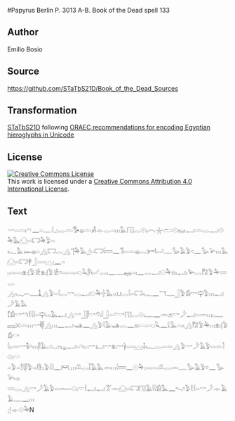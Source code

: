 #Papyrus  Berlin P. 3013 A-B. Book of the Dead spell 133

## Author 

Emilio Bosio

## Source 

https://github.com/STaTbS21D/Book_of_the_Dead_Sources

## Transformation 

[STaTbS21D](https://statbs21d.github.io/) following [ORAEC recommendations for encoding Egyptian hieroglyphs in Unicode](https://github.com/oraec/recommendations-encoding-hieroglyphs)

## License 

<a rel="license" href="http://creativecommons.org/licenses/by/4.0/"><img alt="Creative Commons License" style="border-width:0" src="https://i.creativecommons.org/l/by/4.0/88x31.png" /></a><br />This work is licensed under a <a rel="license" href="http://creativecommons.org/licenses/by/4.0/">Creative Commons Attribution 4.0 International License</a>.

## Text 

<hiero>𓎡𓏏𓏛𓏤𓍼𓈖𓏏𓊃𓇋𓈎𓂋𓏛𓅜𓐍𓏛𓀻𓁹𓂋𓏏𓏥𓅓𓉔𓂋𓇳𓏤𓇹𓇼𓂧𓇳𓏤𓊠𓂝𓏛𓂋𓂝𓇳𓅆𓅓𓈌𓏏𓉐𓅆𓅱𓏏<br>
𓆑𓅓𓆱𓐍𓏏𓂻𓉐𓂋𓂻𓊹𓅆𓅓𓊨𓏏𓉐𓇋𓏠𓈖𓀢𓏏𓏛𓐍𓂋𓀒𓂡𓊃𓅭𓄿𓅱𓏌𓈖𓅭𓅪𓏥𓅓𓈌𓏏𓉐𓋁𓃀𓏏𓏏𓈉𓈖𓏏<br>
𓊪𓏏𓇯𓁷𓏤𓊤𓅱𓀀𓁷𓏤𓊤𓅱𓀀𓏌𓏏𓇯𓏏𓆇𓆗𓋴𓂦𓂋𓏤𓈖𓊃𓈐𓏏𓏤𓈖𓂋𓂝𓇳𓅆𓁶𓏤𓂝𓏤𓅨𓂋𓀗𓅱𓅆𓄲𓂋<br>
𓂻𓆑𓍿𓊃𓍞𓂻𓅱𓏏𓇋𓂋𓎡𓂋𓂝𓇳𓅆𓏶𓅓𓏭𓂓𓂋𓇋𓏏𓉐𓆑𓈖𓄓𓊃𓃀𓅱𓀁𓎡𓊡𓅱𓏥𓂝𓌳𓄿𓅓<br>
𓄈𓀁𓎡𓎔𓎛𓇋𓇋𓏏𓊡𓏥𓅓𓂝𓂻𓎡𓃀𓋴𓎡𓄣𓏤𓇋𓃀𓏏𓃿𓎡𓉔𓂋𓇳𓏤𓊃𓈖𓏛𓂉𓎡𓌳𓂝𓏏𓏛𓏥𓊪𓊃<br>
𓈙𓏴𓏛𓏥𓎡𓌞𓋴𓂻𓏥𓈖𓂝𓊛𓈖𓂻𓅱𓇋𓄿𓊛𓂋𓈖𓊖𓇯𓏏𓆇𓆗𓈖𓌰𓅓𓏏𓏭𓂻𓀗𓅱𓅆𓏥𓁷𓏤𓊤𓅱𓀁𓎡<br>
𓇋𓊪𓏛𓎡𓌟𓏤𓄹𓏥𓋴𓄿𓐟𓈎𓆌𓂝𓏏𓄹𓏥𓎡𓂞𓎡𓁷𓏤𓎡𓋀𓏏𓏏𓈉𓄤𓆑𓂋𓏏𓏛𓂻𓅱𓎡𓌳𓄿𓅱𓏏𓏛𓍘𓇳𓏤𓎟<br>
𓏏𓅱𓏏𓀾𓇋𓋴𓅱𓏏𓀙𓊪𓅱𓇋𓇋𓈖𓋞𓈒𓏥𓌨𓂋𓄥𓄿𓅓𓏛𓏥𓇋𓏠𓈖𓇳𓅆𓊪𓏏𓇯𓌨𓂋𓏛𓊃𓅭𓄿𓅱𓏌𓈖𓅭𓅪𓏥<br>
𓄲𓂋𓂻𓎡𓌳𓄿𓅱𓏏𓏛𓍿𓇳𓏤𓎟𓎛𓂝𓂝𓀠𓏛𓈌𓏏𓉐𓉔𓄿𓇋𓇋𓀁𓅓𓈖𓍇𓏌𓅱𓎛𓎛𓏏𓎡𓌳𓁹𓄿𓄿𓊃𓈖𓏥<br>
𓊨𓁹𓇳𓅆N<br></hiero>